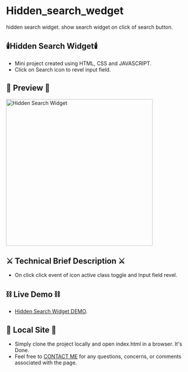 # Hidden_search_wedget

hidden search widget.
show search widget on click of search button.

## :candle:Hidden Search Widget:candle:

- Mini project created using HTML, CSS and JAVASCRIPT.
- Click on Search icon to revel input field.

## 🌱 Preview 🌱

<img src="" alt="Hidden Search Widget" width="400" height="400" />

## :crossed_swords: Technical Brief Description :crossed_swords:

- On click click event of icon active class toggle and Input field revel.

## :chains: Live Demo :chains:

- [Hidden Search Widget DEMO](https://maheshchavda.ml/projects/hiddenSearchWidget/index.html).

## 💬 Local Site 💬

- Simply clone the project locally and open index.html in a browser. It's Done.
- Feel free to <a href="mailto:Chavdamahesh2772@gmail.com">CONTACT ME</a> for any questions, concerns, or comments associated with the page.
